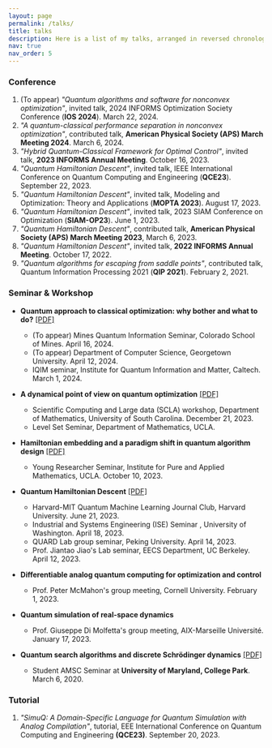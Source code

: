 ```yaml
---
layout: page
permalink: /talks/
title: talks
description: Here is a list of my talks, arranged in reversed chronological order.
nav: true
nav_order: 5
---
```


### Conference
1. (To appear) *"Quantum algorithms and software for nonconvex optimization"*, invited talk, 2024 INFORMS Optimization Society Conference (**IOS 2024**). March 22, 2024.
2. *"A quantum-classical performance separation in nonconvex optimization"*, contributed talk, **American Physical Society (APS) March Meeting 2024**. March 6, 2024.
3. *"Hybrid Quantum-Classical Framework for Optimal Control"*, invited talk, **2023 INFORMS Annual Meeting**. October 16, 2023.
4. *"Quantum Hamiltonian Descent"*, invited talk, IEEE International Conference on Quantum Computing and Engineering (**QCE23**). September 22, 2023.
5. *"Quantum Hamiltonian Descent"*, invited talk, Modeling and Optimization: Theory and Applications (**MOPTA 2023**). August 17, 2023.
6. *"Quantum Hamiltonian Descent"*, invited talk, 2023 SIAM Conference on Optimization (**SIAM-OP23**). June 1, 2023.
7. *"Quantum Hamiltonian Descent"*, contributed talk, **American Physical Society (APS) March Meeting 2023**, March 6, 2023.
8. *"Quantum Hamiltonian Descent"*, invited talk, **2022 INFORMS Annual Meeting**. October 17, 2022.
9. *"Quantum algorithms for escaping from saddle points"*, contributed talk, Quantum Information Processing 2021 (**QIP 2021**). February 2, 2021.

### Seminar & Workshop
- **Quantum approach to classical optimization: why bother and what to do?** [[PDF]](https://drive.google.com/file/d/1rGAMp_zqSD74c4NVkMnKbMJHxQ3dag6C/view?usp=sharing)
	- (To appear) Mines Quantum Information Seminar, Colorado School of Mines. April 16, 2024.
	- (To appear) Department of Computer Science, Georgetown University. April 12, 2024.
	- IQIM seminar, Institute for Quantum Information and Matter, Caltech. March 1, 2024.

- **A dynamical point of view on quantum optimization** [[PDF]](https://drive.google.com/file/d/181Jl10RFJUkk5-Gr7c-MC1QQPpTDPi_f/view?usp=sharing)
	- Scientific Computing and Large data (SCLA) workshop, Department of Mathematics, University of South Carolina. December 21, 2023.
	- Level Set Seminar, Department of Mathematics, UCLA.

- **Hamiltonian embedding and a paradigm shift in quantum algorithm design** [[PDF]](https://drive.google.com/file/d/10xGoYIlYjUBOShlLYficUwZIIUj-kWgA/view?usp=sharing)
	- Young Researcher Seminar, Institute for Pure and Applied Mathematics, UCLA. October 10, 2023.

- **Quantum Hamiltonian Descent** [[PDF]](https://drive.google.com/file/d/1YAwHGrD-fUT6GMZlY3btboFVJNiiTUfs/view?usp=sharing)
	- Harvard-MIT Quantum Machine Learning Journal Club, Harvard University. June 21, 2023.
	- Industrial and Systems Engineering (ISE) Seminar , University of Washington. April 18, 2023.
	- QUARD Lab group seminar, Peking University. April 14, 2023.
	- Prof. Jiantao Jiao's Lab seminar, EECS Department, UC Berkeley. April 12, 2023.

- **Differentiable analog quantum computing for optimization and control**
	- Prof. Peter McMahon's group meeting, Cornell University. February 1, 2023.

- **Quantum simulation of real-space dynamics**
	- Prof. Giuseppe Di Molfetta's group meeting, AIX-Marseille Université. January 17, 2023.

- **Quantum search algorithms and discrete Schrödinger dynamics** [[PDF]](https://drive.google.com/file/d/13M6osYI0eJZWEWIpasVzUSLWCinlC1ib/view?usp=sharing)
	- Student AMSC Seminar at **University of Maryland, College Park**. March 6, 2020. 

### Tutorial
1. *"SimuQ: A Domain-Specific Language for Quantum Simulation with Analog Compilation"*, tutorial, EEE International Conference on Quantum Computing and Engineering **(QCE23)**. September 20, 2023.